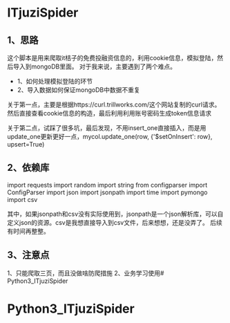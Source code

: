 # ITjuziSpider


## 1、思路
这个脚本是用来爬取it桔子的免费投融资信息的，利用cookie信息，模拟登陆，然后导入到mongoDB里面。
对于我来说，主要遇到了两个难点。
- 1、如何处理模拟登陆的环节
- 2、导入数据如何保证mongoDB中数据不重复

关于第一点，主要是根据https://curl.trillworks.com/这个网站复制的curl请求。
然后直接查看cookie信息的构造，最后利用利用账号密码生成token信息请求

关于第二点，试踩了很多坑，最后发现，不用insert_one直接插入，而是用update_one更新更好一点，mycol.update_one(row, {'$setOnInsert': row}, upsert=True)


## 2、依赖库

import requests
import random
import string
from configparser import ConfigParser
import json
import jsonpath
import time
import pymongo
import csv

其中，如果jsonpath和csv没有实际使用到，jsonpath是一个json解析库，可以自定义json的资源。csv是我想直接导入到csv文件，后来想想，还是没弄了。
后续有时间再整整。


## 3、注意点
1、只能爬取三页，而且没做啥防爬措施
2、业务学习使用# Python3_ITjuziSpider
# Python3_ITjuziSpider
